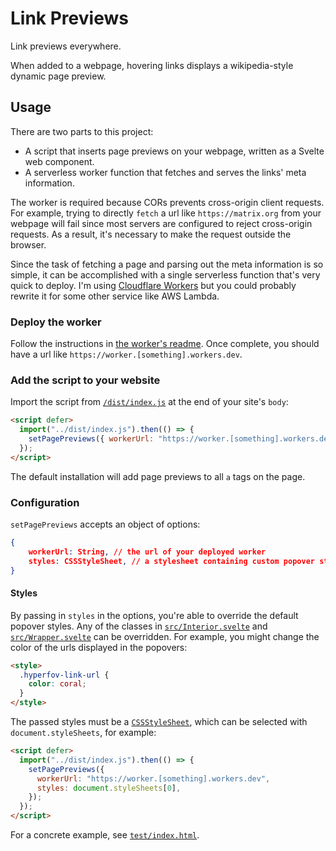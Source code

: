 # Link Previews

Link previews everywhere.

When added to a webpage, hovering links displays a wikipedia-style dynamic page preview.

## Usage

There are two parts to this project:

- A script that inserts page previews on your webpage, written as a Svelte web component.
- A serverless worker function that fetches and serves the links' meta information.

The worker is required because CORs prevents cross-origin client requests. For example, trying to directly `fetch` a url like `https://matrix.org` from your webpage will fail since most servers are configured to reject cross-origin requests. As a result, it's necessary to make the request outside the browser.

Since the task of fetching a page and parsing out the meta information is so simple, it can be accomplished with a single serverless function that's very quick to deploy. I'm using [Cloudflare Workers](https://workers.cloudflare.com/) but you could probably rewrite it for some other service like AWS Lambda.

### Deploy the worker

Follow the instructions in [the worker's readme](worker/README.md). Once complete, you should have a url like `https://worker.[something].workers.dev`.

### Add the script to your website

Import the script from [`/dist/index.js`](dist/index.js) at the end of your site's `body`:

```html
<script defer>
  import("../dist/index.js").then(() => {
    setPagePreviews({ workerUrl: "https://worker.[something].workers.dev" });
  });
</script>
```

The default installation will add page previews to all `a` tags on the page.

### Configuration

`setPagePreviews` accepts an object of options:

```json
{
    workerUrl: String, // the url of your deployed worker
    styles: CSSStyleSheet, // a stylesheet containing custom popover styles, see below
}

```

#### Styles

By passing in `styles` in the options, you're able to override the default popover styles. Any of the classes in [`src/Interior.svelte`](src/Interior.svelte) and [`src/Wrapper.svelte`](src/Wrapper.svelte) can be overridden. For example, you might change the color of the urls displayed in the popovers:

```html
<style>
  .hyperfov-link-url {
    color: coral;
  }
</style>
```

The passed styles must be a [`CSSStyleSheet`](https://developer.mozilla.org/en-US/docs/Web/API/CSSStyleSheet), which can be selected with `document.styleSheets`, for example:

```html
<script defer>
  import("../dist/index.js").then(() => {
    setPagePreviews({
      workerUrl: "https://worker.[something].workers.dev",
      styles: document.styleSheets[0],
    });
  });
</script>
```

For a concrete example, see [`test/index.html`](test/index.html).
